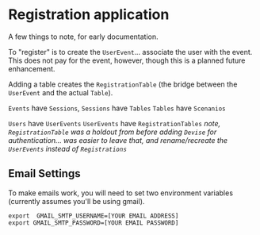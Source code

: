 # Registration application

A few things to note, for early documentation.

To "register" is to create the `UserEvent`... associate the user with the event. 
This does not pay for the event, however, though this is a planned future enhancement.
   
Adding a table creates the `RegistrationTable` (the bridge between the `UserEvent` and
 the actual `Table`).
 
`Events` have `Sessions`, 
`Sessions` have `Tables`
`Tables` have `Scenanios`

`Users` have `UserEvents`
`UserEvents` have `RegistrationTables` 
_note, `RegistrationTable` was a holdout from before adding `Devise` for 
authentication... was easier to leave that, and rename/recreate the `UserEvents`
instead of `Registrations`_

## Email Settings
To make emails work, you will need to set two environment variables (currently assumes
you'll be using gmail). 

```
export  GMAIL_SMTP_USERNAME=[YOUR EMAIL ADDRESS]
export GMAIL_SMTP_PASSWORD=[YOUR EMAIL PASSWORD]
```
 
